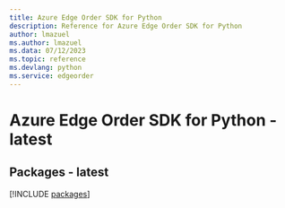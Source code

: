```yaml
---
title: Azure Edge Order SDK for Python
description: Reference for Azure Edge Order SDK for Python
author: lmazuel
ms.author: lmazuel
ms.data: 07/12/2023
ms.topic: reference
ms.devlang: python
ms.service: edgeorder
---
```

# Azure Edge Order SDK for Python - latest
## Packages - latest
[!INCLUDE [packages](edge-order-index.md)]